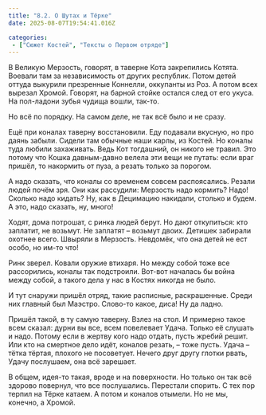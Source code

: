 ```yaml
---
title: "8.2. О Шутах и Тёрке"
date: 2025-08-07T19:54:41.016Z

categories:
 - ["Сюжет Костей", "Тексты о Первом отряде"]
---
```


В Великую Мерзость, говорят, в таверне Кота закрепились Котята. Воевали
там за независимость от других республик. Потом детей оттуда выкурили
презренные Коннелли, оккупанты из Роз. А потом всех вырезал Хромой.
Говорят, на барной стойке остался след от его укуса. На пол-ладони зубья
чудища вошли, так-то.

Но всё по порядку. На самом деле, не так всё было и не сразу.

Ещё при коналах таверну восстановили. Еду подавали вкусную, но про даянь
забыли. Сидели там обычные наши карлы, из Костей. Но коналы туда любили
захаживать. Ведь Кот тогдашний, он никого не травил. Это потому что
Кошка давным-давно велела эти вещи не путать: если враг пришёл, то
накормить от пуза, а резать только за порогом.

А надо сказать, что коналы со временем совсем распоясались. Резали людей
почём зря. Они как рассудили: Мерзость надо кормить? Надо! Сколько надо
кидать? Ну, как в Децимацию накидали, столько и будем. А это, надо
сказать, ну, много!

Ходят, дома потрошат, с ринка людей берут. Но дают откупиться: кто
заплатит, не возьмут. Не заплатят – возьмут двоих. Детишек забирали
охотнее всего. Швыряли в Мерзость. Невдомёк, что она детей не ест особо,
но им-то что!

Ринк зверел. Ковали оружие втихаря. Но между собой тоже все рассорились,
коналы так подстроили. Вот-вот началась бы война между собой, а такого
дела у нас в Костях никогда не было.

И тут снаружи пришёл отряд, такие расписные, раскрашенные. Среди них
главный был Маэстро. Слово-то какое, диса! Ну да ладно.

Пришёл такой, в ту самую таверну. Взлез на стол. И примерно такое всем
сказал: дурни вы все, всем повелевает Удача. Только её слушать и надо.
Потому если в жертву кого надо отдать, пусть жребий решит. Или кто на
смертное дело идёт, коналов резать, – тоже пусть. Удача – тётка тёртая,
плохого не посоветует. Нечего друг другу глотки рвать, Удачу послушаем,
она всё зарешает.

В общем, идея-то такая, вроде и на поверхности. Но только он так всё
здорово повернул, что все послушались. Перестали спорить. С тех пор
терпил на Тёрке катаем. А потом и коналов отымели. Но не мы, конечно, а
Хромой.
